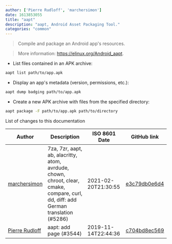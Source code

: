 ```yaml
---
author: ['Pierre Rudloff', 'marchersimon']
date: 1613853055
title: "aapt"
description: "aapt, Android Asset Packaging Tool."
categories: "common"
---
```

> Compile and package an Android app's resources.

> More information: <https://elinux.org/Android_aapt>.

- List files contained in an APK archive:

```bash
aapt list path/to/app.apk
```

- Display an app's metadata (version, permissions, etc.):

```bash
aapt dump badging path/to/app.apk
```

- Create a new APK archive with files from the specified directory:

```bash
aapt package -F path/to/app.apk path/to/directory
```
List of changes to this documentation


Author | Description | ISO 8601 Date | GitHub link
------|-----|-----|-----
[marchersimon](mailto:50295997+marchersimon@users.noreply.github.com) | 7za, 7zr, aapt, ab, alacritty, atom, avrdude, chown, chroot, clear, cmake, compare, curl, dd, diff: add German translation (#5286) | 2021-02-20T21:30:55 | [e3c79db0e6d4](https://github.com/tldr-pages/tldr/commit/e3c79db0e6d482c9312bcb4a8131085a9dbf9af4)
[Pierre Rudloff](mailto:contact@rudloff.pro) | aapt: add page (#3544) | 2019-11-14T22:44:36 | [c704bd8ec569](https://github.com/tldr-pages/tldr/commit/c704bd8ec569ecdbad3b6199fc9f43739d3e601f)

